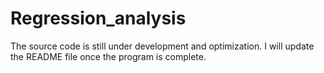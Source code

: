 # Regression_analysis
The source code is still under development and optimization. I will update the README file once the program is complete.
